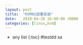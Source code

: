 ```yaml
---
layout: post
title:  "KVM01部署安装"
date:   2020-04-20 16:00:00 +0800
categories: [linux,kvm]
---
```

* any list
{:toc}
#testdd
sa

